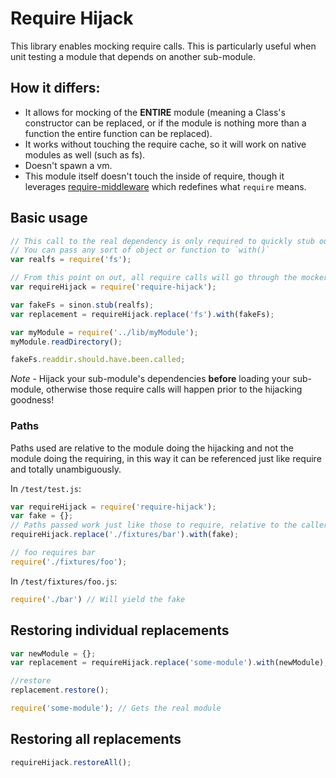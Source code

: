 Require Hijack
============

This library enables mocking require calls.  This is particularly useful when unit testing a module that depends on another sub-module.

## How it differs:

* It allows for mocking of the **ENTIRE** module (meaning a Class's constructor can be replaced, or if the module is nothing more than a function the entire function can be replaced).
* It works without touching the require cache, so it will work on native modules as well (such as fs).
* Doesn't spawn a vm.
* This module itself doesn't touch the inside of require, though it leverages [require-middleware](https://github.com/adamterlson/require-middleware) which redefines what `require` means.

## Basic usage

```````javascript
// This call to the real dependency is only required to quickly stub out the entire thing.
// You can pass any sort of object or function to `with()`
var realfs = require('fs');

// From this point on out, all require calls will go through the mocker
var requireHijack = require('require-hijack');

var fakeFs = sinon.stub(realfs);
var replacement = requireHijack.replace('fs').with(fakeFs);

var myModule = require('../lib/myModule');
myModule.readDirectory();

fakeFs.readdir.should.have.been.called;
```````

*Note* - Hijack your sub-module's dependencies **before** loading your sub-module, otherwise those require calls will happen prior to the hijacking goodness!

### Paths

Paths used are relative to the module doing the hijacking and not the module doing the requiring, in this way it can be referenced just like require and totally unambiguously.

In `/test/test.js`:
````````javascript
var requireHijack = require('require-hijack');
var fake = {};
// Paths passed work just like those to require, relative to the caller
requireHijack.replace('./fixtures/bar').with(fake);

// foo requires bar
require('./fixtures/foo');
``````````````````

In `/test/fixtures/foo.js`:
````````javascript
require('./bar') // Will yield the fake
``````````````````

## Restoring individual replacements

````````javascript
var newModule = {};
var replacement = requireHijack.replace('some-module').with(newModule);

//restore
replacement.restore();

require('some-module'); // Gets the real module
``````````````````

## Restoring all replacements

````````javascript
requireHijack.restoreAll();
``````````````````
